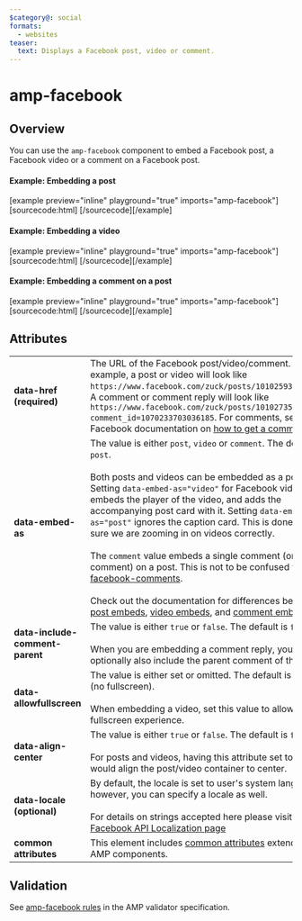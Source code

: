 ```yaml
---
$category@: social
formats:
  - websites
teaser:
  text: Displays a Facebook post, video or comment.
---
```


<!---
Copyright 2015 The AMP HTML Authors. All Rights Reserved.

Licensed under the Apache License, Version 2.0 (the "License");
you may not use this file except in compliance with the License.
You may obtain a copy of the License at

      http://www.apache.org/licenses/LICENSE-2.0

Unless required by applicable law or agreed to in writing, software
distributed under the License is distributed on an "AS-IS" BASIS,
WITHOUT WARRANTIES OR CONDITIONS OF ANY KIND, either express or implied.
See the License for the specific language governing permissions and
limitations under the License.
-->

# amp-facebook

## Overview

You can use the `amp-facebook` component to embed a Facebook post, a Facebook video or a comment on a Facebook post.

#### Example: Embedding a post

[example preview="inline" playground="true" imports="amp-facebook"][sourcecode:html]
<amp-facebook width="552" height="310"
    layout="responsive"
    data-href="https://www.facebook.com/ParksCanada/posts/1712989015384373">
</amp-facebook>
[/sourcecode][/example]

#### Example: Embedding a video

[example preview="inline" playground="true" imports="amp-facebook"][sourcecode:html]
<amp-facebook width="476" height="316"
    layout="responsive"
    data-embed-as="video"
    data-href="https://www.facebook.com/nasaearth/videos/10155187938052139">
</amp-facebook>
[/sourcecode][/example]

#### Example: Embedding a comment on a post

[example preview="inline" playground="true" imports="amp-facebook"][sourcecode:html]
<amp-facebook width="552" height="500"
    layout="responsive"
    data-embed-type="comment"
    data-href="https://www.facebook.com/zuck/posts/10102735452532991?comment_id=1070233703036185">
</amp-facebook>
[/sourcecode][/example]

## Attributes

<table>
  <tr>
    <td width="40%"><strong>data-href (required)</strong></td>
    <td>The URL of the Facebook post/video/comment. For example, a post or video will look like <code>https://www.facebook.com/zuck/posts/10102593740125791</code>. A comment or comment reply will look like <code>https://www.facebook.com/zuck/posts/10102735452532991?comment_id=1070233703036185</code>. For comments, see the Facebook documentation on <a href="https://developers.facebook.com/docs/plugins/embedded-comments#how-to-get-a-comments-url">how to get a comment's URL</a>.</td>
  </tr>
  <tr>
    <td width="40%"><strong>data-embed-as</strong></td>
    <td>The value is either <code>post</code>, <code>video</code> or <code>comment</code>. The default is <code>post</code>.
<br><br>
Both posts and videos can be embedded as a post. Setting <code>data-embed-as="video"</code> for Facebook videos embeds the player of the video, and adds the accompanying post card with it. Setting <code>data-embed-as="post"</code> ignores the caption card. This is done to make sure we are zooming in on videos correctly.
<br><br>
The <code>comment</code> value embeds a single comment (or reply to a comment) on a post. This is not to be confused with <a href="https://amp.dev/documentation/examples/components/amp-facebook-comments/">amp-facebook-comments</a>.
<br><br>
Check out the documentation for differences between <a href="https://developers.facebook.com/docs/plugins/embedded-posts">post embeds</a>, <a href="https://developers.facebook.com/docs/plugins/embedded-video-player">video embeds</a>, and <a href="https://developers.facebook.com/docs/plugins/embedded-comments">comment embeds</a>.</td>
  </tr>
  <tr>
    <td width="40%"><strong>data-include-comment-parent</strong></td>
    <td>The value is either <code>true</code> or <code>false</code>. The default is <code>false</code>.
<br><br>
When you are embedding a comment reply, you can optionally also include the parent comment of the reply.</td>
  </tr>
  <tr>
    <td width="40%"><strong>data-allowfullscreen</strong></td>
    <td>The value is either set or omitted. The default is omitted (no fullscreen).
<br><br>
When embedding a video, set this value to allow for a fullscreen experience.</td>
  </tr>
  <tr>
     <td width="40%"><strong>data-align-center</strong></td>
     <td>The value is either <code>true</code> or <code>false</code>. The default is <code>false</code>.
<br><br>
For posts and videos, having this attribute set to true would align the post/video container to center.</td>
   </tr>
   <tr>
      <td width="40%"><strong>data-locale (optional)</strong></td>
      <td>By default, the locale is set to user's system language; however, you can specify a locale as well.
<br><br>
For details on strings accepted here please visit the <a href="https://developers.facebook.com/docs/internationalization">Facebook API Localization page</a></td>
    </tr>
    <tr>
       <td width="40%"><strong>common attributes</strong></td>
       <td>This element includes <a href="https://amp.dev/documentation/guides-and-tutorials/learn/common_attributes">common attributes</a> extended to AMP components.</td>
     </tr>
</table>

## Validation

See [amp-facebook rules](https://github.com/ampproject/amphtml/blob/master/extensions/amp-facebook/validator-amp-facebook.protoascii) in the AMP validator specification.
